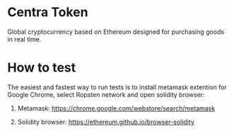 <h1>Centra Token</h1>

Global cryptocurrency based on Ethereum designed for purchasing goods in real time.


<h1>How to test</h1>

The easiest and fastest way to run tests is to install metamask extention for Google Chrome, select Ropsten network and open solidity browser:

1) Metamask: https://chrome.google.com/webstore/search/metamask

2) Solidity browser: https://ethereum.github.io/browser-solidity



